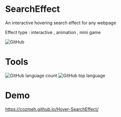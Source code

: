 # SearchEffect
An interactive hovering search effect for any webpage

Effect type : interactive , animation , mini game

![GitHub](https://img.shields.io/github/license/Cozmeh/Hover-SearchEffect?style=for-the-badge)

# Tools
![GitHub language count](https://img.shields.io/github/languages/count/Cozmeh/Hover-SearchEffect?style=for-the-badge) ![GitHub top language](https://img.shields.io/github/languages/top/Cozmeh/Hover-SearchEffect?style=for-the-badge) 



# Demo
https://cozmeh.github.io/Hover-SearchEffect/
